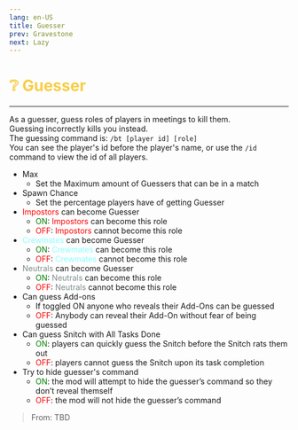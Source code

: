 ```yaml
---
lang: en-US
title: Guesser
prev: Gravestone
next: Lazy
---
```


# <font color=#f8cd46>❔ <b>Guesser</b></font> <Badge text="Helpful" type="tip" vertical="middle"/>
---

As a guesser, guess roles of players in meetings to kill them.<br>
Guessing incorrectly kills you instead.<br>
The guessing command is: `/bt [player id] [role]`<br>
You can see the player's id before the player's name, or use the `/id` command to view the id of all players.
* Max
  * Set the Maximum amount of Guessers that can be in a match
* Spawn Chance
  * Set the percentage players have of getting Guesser
* <font color=red>Impostors</font> can become Guesser
  * <font color=green>ON</font>: <font color=red>Impostors</font> can become this role
  * <font color=red>OFF</font>: <font color=red>Impostors</font> cannot become this role
* <font color=#8cffff>Crewmates</font> can become Guesser
  * <font color=green>ON</font>: <font color=#8cffff>Crewmates</font> can become this role
  * <font color=red>OFF</font>: <font color=#8cffff>Crewmates</font> cannot become this role
* <font color=#7f8c8d>Neutrals</font> can become Guesser
  * <font color=green>ON</font>: <font color=#7f8c8d>Neutrals</font> can become this role
  * <font color=red>OFF</font>: <font color=#7f8c8d>Neutrals</font> cannot become this role
* Can guess Add-ons
  * If toggled ON anyone who reveals their Add-Ons can be guessed
  * <font color=red>OFF</font>: Anybody can reveal their Add-On without fear of being guessed
* Can guess Snitch with All Tasks Done
  * <font color=green>ON</font>: players can quickly guess the Snitch before the Snitch rats them out
  * <font color=red>OFF</font>: players cannot guess the Snitch upon its task completion
* Try to hide guesser's command
  * <font color=green>ON</font>: the mod will attempt to hide the guesser’s command so they don’t reveal themself
  * <font color=red>OFF</font>: the mod will not hide the guesser’s command

> From: TBD